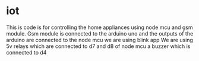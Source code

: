 # iot
This is code is for controlling the home appliances using node mcu and gsm module.
Gsm module is connected to the arduino uno and the outputs of the arduino are connected to the node mcu we are using blink app
We are using 5v relays which are connected to d7 and d8 of node mcu 
a buzzer which is connected to d4 

